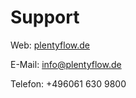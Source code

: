 # Support

Web: <a href="http://plentyflow.de/">plentyflow.de</a>

E-Mail: <a href="mailto:info@plentyflow.de">info@plentyflow.de</a>

Telefon: +496061 630 9800
